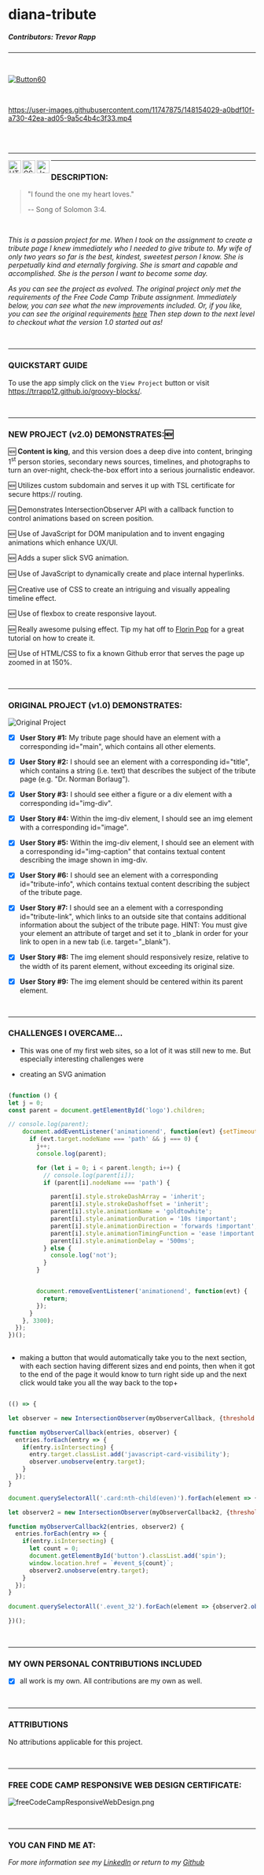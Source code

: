 # diana-tribute


##### Contributors: Trevor Rapp

 ---
 
<br>

[![Button60](https://user-images.githubusercontent.com/11747875/145134031-63e505b6-c009-4e4b-8bd6-bc160c52c3f1.png)](https://www.dianarapp.com)

<br>

https://user-images.githubusercontent.com/11747875/148154029-a0bdf10f-a730-42ea-ad05-9a5c4b4c3f33.mp4

<br/>
<br/>

---

<img align="left" alt="HTML5" width="26px" src="https://raw.githubusercontent.com/github/explore/80688e429a7d4ef2fca1e82350fe8e3517d3494d/topics/html/html.png" />
<img align="left" alt="CSS3" width="26px" src="https://raw.githubusercontent.com/github/explore/80688e429a7d4ef2fca1e82350fe8e3517d3494d/topics/css/css.png" />
<img align="left" alt="JavaScript" width="26px" src="https://raw.githubusercontent.com/github/explore/80688e429a7d4ef2fca1e82350fe8e3517d3494d/topics/javascript/javascript.png" />

---

### DESCRIPTION:

> "I found the one my heart loves."
>
> -- Song of Solomon 3:4.
>

<br/>

*This is a passion project for me.  When I took on the assignment to create a tribute page I knew immediately who I needed to give tribute to.  My wife of only two years so far is the best, kindest, sweetest person I know.  She is perpetually kind and eternally forgiving.  She is smart and capable and accomplished.  She is the person I want to become some day.*

*As you can see the project as evolved.  The original project only met the requirements of the Free Code Camp Tribute assignment.  Immediately below, you can see what the new improvements included.  Or, if you like, you can see the original requirements [here](#version1) Then step down to the next level to checkout what the version 1.0 started out as!*

<br/>

---

### QUICKSTART GUIDE

To use the app simply click on the ```View Project``` button or visit <a href="https://trrapp12.github.io/groovy-blocks/">https://trrapp12.github.io/groovy-blocks/</a>. 

<br/>

---

### NEW PROJECT (v2.0) DEMONSTRATES:🆕


🆕 **Content is king**, and this version does a deep dive into content, bringing 1<sup>st</sup> person stories, secondary news sources, timelines, and photographs to turn an over-night, check-the-box effort into a serious journalistic endeavor.

🆕 Utilizes custom subdomain and serves it up with TSL certificate for secure https:// routing.

🆕 Demonstrates IntersectionObserver API with a callback function to control animations based on screen position.

🆕 Use of JavaScript for DOM manipulation and to invent engaging animations which enhance UX/UI.

🆕 Adds a super slick SVG animation.

🆕 Use of JavaScript to dynamically create and place internal hyperlinks. 

🆕 Creative use of CSS to create an intriguing and visually appealing timeline effect. 

🆕 Use of flexbox to create responsive layout.

🆕 Really awesome pulsing effect.  Tip my hat off to [Florin Pop](https://www.florin-pop.com/blog/2019/03/css-pulse-effect/) for a great tutorial on how to create it.

🆕 Use of HTML/CSS to fix a known Github error that serves the page up zoomed in at 150%. 

<br/>

---

### <a name="version1">ORIGINAL PROJECT (v1.0) DEMONSTRATES:</a>


![Original Project](https://user-images.githubusercontent.com/11747875/145134811-b1988778-44ab-43fd-b194-07041f0fb393.gif)

- [X] **User Story #1:** My tribute page should have an element with a corresponding id="main", which contains all other elements.

- [X] **User Story #2:** I should see an element with a corresponding id="title", which contains a string (i.e. text) that describes the subject of the tribute page (e.g. "Dr. Norman Borlaug").

- [X] **User Story #3:** I should see either a figure or a div element with a corresponding id="img-div".

- [X] **User Story #4:** Within the img-div element, I should see an img element with a corresponding id="image".

- [X] **User Story #5:** Within the img-div element, I should see an element with a corresponding id="img-caption" that contains textual content describing the image shown in img-div.

- [X] **User Story #6:** I should see an element with a corresponding id="tribute-info", which contains textual content describing the subject of the tribute page.

- [X] **User Story #7:** I should see an a element with a corresponding id="tribute-link", which links to an outside site that contains additional information about the subject of the tribute page. HINT: You must give your element an attribute of target and set it to _blank in order for your link to open in a new tab (i.e. target="_blank").

- [X] **User Story #8:** The img element should responsively resize, relative to the width of its parent element, without exceeding its original size.

- [X] **User Story #9:** The img element should be centered within its parent element.

<br/>

---

### CHALLENGES I OVERCAME...

* This was one of my first web sites, so a lot of it was still new to me.  But especially interesting challenges were 

* creating an SVG animation

```javascript  

(function () {
let j = 0;
const parent = document.getElementById('logo').children;

// console.log(parent);
    document.addEventListener('animationend', function(evt) {setTimeout( () => {
      if (evt.target.nodeName === 'path' && j === 0) {
        j++;
        console.log(parent);

        for (let i = 0; i < parent.length; i++) {
          // console.log(parent[i]);
          if (parent[i].nodeName === 'path') {

            parent[i].style.strokeDashArray = 'inherit';
            parent[i].style.strokeDashoffset = 'inherit';
            parent[i].style.animationName = 'goldtowhite';
            parent[i].style.animationDuration = '10s !important';
            parent[i].style.animationDirection = 'forwards !important';
            parent[i].style.animationTimingFunction = 'ease !important';
            parent[i].style.animationDelay = '500ms';
          } else {
            console.log('not');
          }
        }


        document.removeEventListener('animationend', function(evt) {
          return;
        });
      }
    }, 3300);
  });
})();
    
```
* making a button that would automatically take you to the next section, with each section having different sizes and end points, then when it got to the end of the page it would know to turn right side up and the next click would take you all the way back to the top+

```javascript

(() => {

let observer = new IntersectionObserver(myObserverCallback, {threshold: 0.3});

function myObserverCallback(entries, observer) {
  entries.forEach(entry => {
    if(entry.isIntersecting) {
      entry.target.classList.add('javascript-card-visibility');
      observer.unobserve(entry.target);
    }
  });
}

document.querySelectorAll('.card:nth-child(even)').forEach(element => {observer.observe(element); });

let observer2 = new IntersectionObserver(myObserverCallback2, {threshold: 1});

function myObserverCallback2(entries, observer2) {
  entries.forEach(entry => {
    if(entry.isIntersecting) {
      let count = 0;
      document.getElementById('button').classList.add('spin');
      window.location.href = `#event_${count}`;
      observer2.unobserve(entry.target);
    }
  });
}

document.querySelectorAll('.event_32').forEach(element => {observer2.observe(element); });

})();

```

<br/>

---

### MY OWN PERSONAL CONTRIBUTIONS INCLUDED 

- [X] all work is my own.  All contributions are my own as well.

<br/>

---

### ATTRIBUTIONS

No attributions applicable for this project.

<br/>

---

### FREE CODE CAMP RESPONSIVE WEB DESIGN CERTIFICATE:

![freeCodeCampResponsiveWebDesign.png](https://user-images.githubusercontent.com/11747875/257409023-964325b1-9779-48c7-bc0a-a9852a93d0cb.png)

<br/>

---

### YOU CAN FIND ME AT:

*For more information see my [LinkedIn](https://www.linkedin.com/in/trevor-rapp-042a1037) or return to my [Github](https://github.com/trrapp12)*



